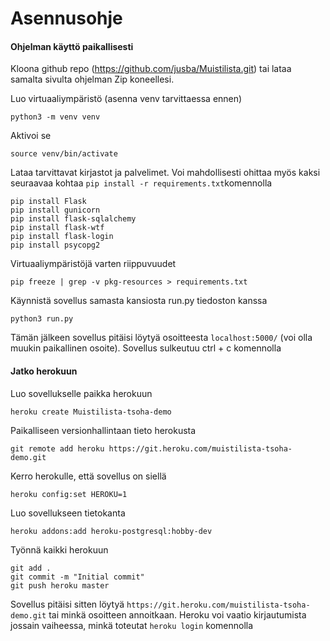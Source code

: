 # Asennusohje

 #### Ohjelman käyttö paikallisesti

Kloona github repo (https://github.com/jusba/Muistilista.git) tai lataa samalta sivulta ohjelman Zip koneellesi.

Luo virtuaaliympäristö (asenna venv tarvittaessa ennen)
```
python3 -m venv venv
```
Aktivoi se
```
source venv/bin/activate
```
Lataa tarvittavat kirjastot ja palvelimet. Voi
mahdollisesti ohittaa myös kaksi seuraavaa kohtaa `pip install -r requirements.txt`komennolla
```
pip install Flask
pip install gunicorn
pip install flask-sqlalchemy
pip install flask-wtf
pip install flask-login
pip install psycopg2
```
Virtuaaliympäristöjä varten riippuvuudet
```
pip freeze | grep -v pkg-resources > requirements.txt
```
Käynnistä sovellus samasta kansiosta run.py tiedoston kanssa
```
python3 run.py
```
Tämän jälkeen sovellus pitäisi löytyä osoitteesta `localhost:5000/` (voi olla muukin paikallinen osoite). Sovellus sulkeutuu ctrl + c komennolla

#### Jatko herokuun

Luo sovellukselle paikka herokuun
```
heroku create Muistilista-tsoha-demo

```
Paikalliseen versionhallintaan tieto herokusta
```
git remote add heroku https://git.heroku.com/muistilista-tsoha-demo.git
```


Kerro herokulle, että sovellus on siellä 
```
heroku config:set HEROKU=1
```
Luo sovellukseen tietokanta
```
heroku addons:add heroku-postgresql:hobby-dev
```
Työnnä kaikki herokuun
```
git add .
git commit -m "Initial commit"
git push heroku master
```

Sovellus pitäisi sitten löytyä `https://git.heroku.com/muistilista-tsoha-demo.git` tai minkä osoitteen annoitkaan. Heroku voi vaatio kirjautumista jossain vaiheessa, minkä toteutat `heroku login` komennolla
